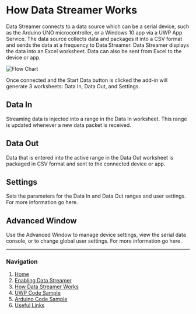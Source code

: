 # How Data Streamer Works
Data Streamer connects to a data source which can be a serial device, such as the Arduino UNO microcontroller, or a Windows 10 app via a UWP App Service. The data source collects data and packages it into a CSV format and sends the data at a frequency to Data Streamer. Data Streamer displays the data into an Excel worksheet. Data can also be sent from Excel to the device or app.

![Flow Chart](https://raw.githubusercontent.com/Microsoft/DataStreamerDevPortal/master/docs/DataStreamerAddInDiagram2.jpg)

Once connected and the Start Data button is clicked the add-in will generate 3 worksheets: Data In, Data Out, and Settings.

## Data In
Streaming data is injected into a range in the Data In worksheet. This range is updated whenever a new data packet is received. 

## Data Out
Data that is entered into the active range in the Data Out worksheet is packaged in CSV format and sent to the connected device or app. 

## Settings
Sets the parameters for the Data In and Data Out ranges and user settings. For more information go here. 

## Advanced Window
Use the Advanced Window to manage device settings, view the serial data console, or to change global user settings. For more information go here.
***
### Navigation
1. [Home](https://microsoft.github.io/DataStreamerDevPortal)
2. [Enabling Data Streamer](https://microsoft.github.io/DataStreamerDevPortal/enable)
3. [How Data Streamer Works](https://microsoft.github.io/DataStreamerDevPortal/works)
4. [UWP Code Sample](https://github.com/Microsoft/DataStreamerSamples)
5. [Arduino Code Sample](https://github.com/Microsoft/HackingSTEMSamples)
6. [Useful Links](https://microsoft.github.io/DataStreamerDevPortal/links)